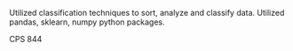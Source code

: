 Utilized classification techniques to sort, analyze and classify data.
Utilized pandas, sklearn, numpy python packages.

CPS 844
